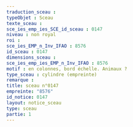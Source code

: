 ```yaml
---
traduction_sceau : 
typeObjet : Sceau
texte_sceau : 
sce_ies_emp_ies_SCE_id_sceau : 0147
niveau : non royal
roi : 
sce_ies_EMP_n_Inv_IFAO : 8576
id_sceau : 0147
dimensions_sceau : 
sce_ies_emp_ies_EMP_n_Inv_IFAO : 8576
motif : en colonnes, bord échelle. Animaux ?
type_sceau : cylindre (empreinte)
remarque : 
title: sceau n°0147
empreinte: "8576"
id_notice: 0147
layout: notice_sceau
type: sceau
partie: 1
---
```

